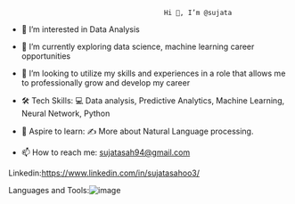                                            Hi 👋, I’m @sujata
- 👀 I’m interested in Data Analysis

- 🌱 I’m currently exploring data science, machine learning career opportunities

- 💞️ I’m looking to utilize my skills and experiences in a role that allows me to professionally grow and develop my career

- 🛠 Tech Skills: 💻 Data analysis, Predictive Analytics, Machine Learning, Neural Network, Python

- 🔭 Aspire to learn: ✍️ More about Natural Language processing.

- 📫 How to reach me: sujatasah94@gmail.com

Linkedin:https://www.linkedin.com/in/sujatasahoo3/


<!---
sujatasahoo/sujatasahoo is a ✨ special ✨ repository because its `README.md` (this file) appears on your GitHub profile.
You can click the Preview link to take a look at your changes.
--->
Languages and Tools:![image](https://user-images.githubusercontent.com/95310008/179843265-24726139-de9d-49b6-9fed-67b4d3235bfc.png)
[
](https://raw.githubusercontent.com/devicons/devicon/2ae2a900d2f041da66e950e4d48052658d850630/icons/pandas/pandas-original.svg)

